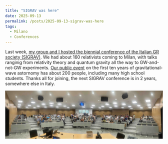 ```yaml
---
title: "SIGRAV was here"
date: 2025-09-13
permalink: /posts/2025-09-13-sigrav-was-here
tags:
  - Milano
  - Conferences
---
```


Last week, [my group and I hosted the biennial conference of the Italian GR society (SIGRAV)](posts/2025-02-28-26th-sigrav-conference-on-general-relativity-and-gravitation). We had about 160 relativists coming to Milan, with talks ranginig from relativity theory and quantum gravity all the way to GW-and-not-GW experiments. [Our public event](posts/2025-08-30-the-first-10-years-of-gravitational-wave-astronomy) on the first ten years of gravitational-wave astornomy has about 200 people, including many high school students. Thanks all for joining, the next SIGRAV conference is in 2 years, somewhere else in Italy. 

<p style="text-align: center;">
  <img src="/images/sigrav_conference_picture.jpg" alt="Sigrav conference picture" style="max-width: 100%; height: auto;" />
</p>
